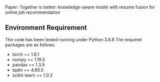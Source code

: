 Paper:
Together is better: knowledge-aware model with resume fusion for online job
recommendation


## Environment Requirement
The code has been tested running under Python 3.8.8 The required packages are as follows:
* torch == 1.8.1
* numpy == 1.19.5
* pandas == 1.3.5
* tqdm == 4.65.0
* scikit-learn == 1.0.2

